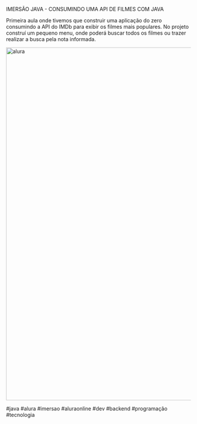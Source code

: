 IMERSÃO JAVA - CONSUMINDO UMA API DE FILMES COM JAVA

Primeira aula onde tivemos que construir uma aplicação do zero consumindo a API do IMDb para exibir os filmes mais populares. 
No projeto construí um pequeno menu, onde poderá buscar todos os filmes ou trazer realizar a busca pela nota informada. 

 <img width="960" alt="alura" src="https://user-images.githubusercontent.com/64232721/179624675-0ad902d4-2281-4ec8-86e5-aa4d62735cc8.PNG">


#java #alura #imersao #aluraonline #dev #backend #programação #tecnologia
